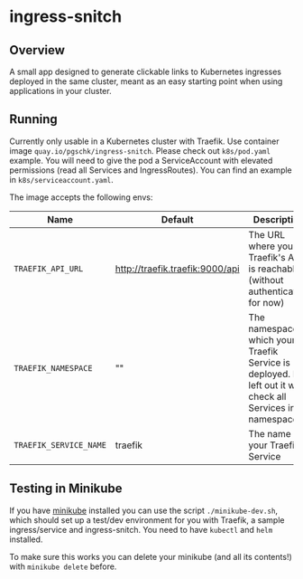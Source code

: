 # ingress-snitch

## Overview
A small app designed to generate clickable links to Kubernetes ingresses deployed in the same cluster, meant as an easy starting point when using applications in your cluster.

## Running
Currently only usable in a Kubernetes cluster with Traefik. Use container image `quay.io/pgschk/ingress-snitch`. Please check out `k8s/pod.yaml` example.
You will need to give the pod a ServiceAccount with elevated permissions (read all Services and IngressRoutes). You can find an example in `k8s/serviceaccount.yaml`.

The image accepts the following envs:

| Name               | Default | Description  |
|--------------------|---------|--------------|
| `TRAEFIK_API_URL`  | http://traefik.traefik:9000/api  | The URL where your Traefik's API is reachable (without authentication for now)  |
| `TRAEFIK_NAMESPACE`  | ""  | The namespace in which your Traefik Service is deployed. If left out it will check all Services in all namespaces   |
| `TRAEFIK_SERVICE_NAME`  | traefik   | The name of your Traefik Service  |

## Testing in Minikube
If you have [minikube](https://minikube.sigs.k8s.io/docs/start/) installed you can use the script `./minikube-dev.sh`, which should set up a test/dev environment for you with Traefik, a sample ingress/service and ingress-snitch. You need to have `kubectl` and `helm` installed.

To make sure this works you can delete your minikube (and all its contents!) with `minikube delete` before. 